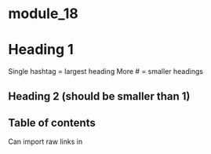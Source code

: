 # module_18

# Heading 1
Single hashtag = largest heading
More # = smaller headings

## Heading 2 (should be smaller than 1)

## Table of contents
Can import raw links in
